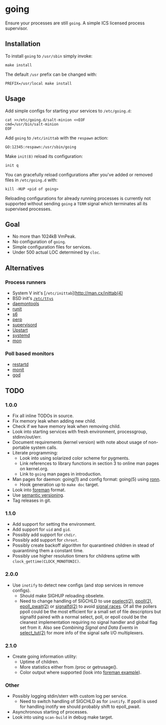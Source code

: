 going
=====

Ensure your processes are still `going`. A simple ICS licensed
process supervisor.


Installation
------------

To install `going` to `/usr/sbin` simply invoke:

    make install

The default `/usr` prefix can be changed with:

    PREFIX=/usr/local make install


Usage
-----

Add simple configs for starting your services to `/etc/going.d`:

    cat >>/etc/going.d/salt-minion <<EOF
    cmd=/usr/bin/salt-minion
    EOF

Add `going` to `/etc/inittab` with the `respawn` action:

    GO:12345:respawn:/usr/sbin/going

Make `init(8)` reload its configuration:

    init q

You can gracefully reload configurations after you've added or
removed files in `/etc/going.d` with:

    kill -HUP <pid of going>

Reloading configurations for already running processes is currently not
supported without sending `going` a `TERM` signal which terminates all
its supervised processes.


Goal
----

* No more than 1024kB VmPeak.
* No configuration of `going`.
* Simple configuration files for services.
* Under 500 actual LOC determined by `cloc`.


Alternatives
------------

### Process runners

* System V init's [`/etc/inittab`](http://man.cx/inittab(4)
* BSD init's [`/etc/ttys`](http://www.freebsd.org/cgi/man.cgi?query=ttys)
* [daemontools](http://cr.yp.to/daemontools.html)
* [runit](http://smarden.org/runit/)
* [s6](http://www.skarnet.org/software/s6/index.html)
* [perp](http://b0llix.net/perp/)
* [supervisord](http://supervisord.org/)
* [Upstart](http://upstart.ubuntu.com/)
* [systemd](http://www.freedesktop.org/wiki/Software/systemd/)
* [mon](https://github.com/visionmedia/mon)

### Poll based monitors

* [restartd](http://packages.debian.org/unstable/restartd)
* [monit](http://mmonit.com/monit/)
* [god](http://godrb.com/)


TODO
----

### 1.0.0

* Fix all inline TODOs in source.
* Fix memory leak when adding new child.
* Check if we have memory leak when removing child.
* Look into starting services with fresh environment, processgroup,
  stdinn/out/err.
* Document requirements (kernel version) with note about usage of non-portable
  system calls.
* Literate programming:
  - Look into using solarized color scheme for pygments.
  - Link references to library functions in section 3 to online man pages
    on kernel.org.
  - Link to `going` man pages in introduction.
* Man pages for daemon: going(1) and config format: going(5) using
  [ronn][].
  - Hook generation up to `make doc` target.
* Look into [foreman][] format.
* Use [semantic versioning][semantic].
* Tag releases in git.

### 1.1.0

* Add support for setting the environment.
* Add support for `uid` and `gid`.
* Possibly add support for `chdir`.
* Possibly add support for `chroot`.
* Possibly create backoff algorithm for quarantined children in stead of
  quarantining them a constant time.
* Possibly use higher resolution timers for childrens uptime with
  `clock_gettime(CLOCK_MONOTONIC)`.

### 2.0.0

* Use `inotify` to detect new configs (and stop services in remove configs).
  - Should make SIGHUP reloading obselete.
  - Need to change handling of SIGCHLD to use [pselect(2)][pselect],
    [ppoll(2)][ppoll], [epoll_pwait(2)][epoll] or [signalfd(2)][signalfd] to
    avoid [signal races][race]. Of all the pollers ppoll could be the most
    efficient for a small set of file descriptors but signalfd paired with
    a normal select, poll, or epoll could be the cleanest implementation
    requiring no signal handler and global flag set from it. Also
    see *Combining Signal and Data Events* in [select_tut(2)][select_tut]
    for more info of the signal safe I/O multiplexers.

### 2.1.0

* Create going information utility:
  - Uptime of children.
  - More statistics either from /proc or getrusage().
  - Color output where supported (look into [foreman example][colors]).

### Other

* Possibly logging stdin/sterr with custom log per service.
  - Need to switch handling of SIGCHLD as for `inotify`. If ppoll is used
    for handling inotify we should probably shift to epoll_pwait.
* Asynchronous starting of processes.
* Look into using `scan-build` in debug make target.


[shocco]: http://rtomayko.github.com/shocco/
[ronn]: https://github.com/rtomayko/ronn
[foreman]: http://ddollar.github.com/foreman/
[semantic]: http://semver.org/
[pselect]: http://www.kernel.org/doc/man-pages/online/pages/man2/select.2.html
[ppoll]: http://www.kernel.org/doc/man-pages/online/pages/man2/poll.2.html
[epoll]: http://www.kernel.org/doc/man-pages/online/pages/man2/epoll_wait.2.html
[signalfd]: http://www.kernel.org/doc/man-pages/online/pages/man2/signalfd.2.html
[race]: http://www.linuxprogrammingblog.com/code-examples/using-pselect-to-avoid-a-signal-race
[select_tut]: http://www.kernel.org/doc/man-pages/online/pages/man2/select_tut.2.html
[colors]: http://wynnnetherland.com/journal/a-stylesheet-author-s-guide-to-terminal-colors
